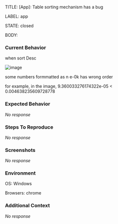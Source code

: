 TITLE:
[App]: Table sorting mechanism has a bug

LABEL:
app

STATE:
closed

BODY:
### Current Behavior

when sort Desc

![image](https://user-images.githubusercontent.com/9985986/190067433-eb7488f7-7d31-42a4-9983-271487382386.png)

some numbers formmatted as n e-0k has wrong order

for example, in the image,  9.360033276174322e-05 < 0.004638235609728778

### Expected Behavior

_No response_

### Steps To Reproduce

_No response_

### Screenshots

_No response_

### Environment

OS: Windows

Browsers: chrome


### Additional Context

_No response_

